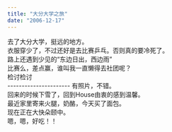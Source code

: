 ```yaml
---
title: "大分大学之旅"
date: "2006-12-17"
---
```


去了大分大学，挺远的地方。  
衣服穿少了，不过还好是去比赛乒乓。否则真的要冷死了。  
路上还遇到少见的“东边日出，西边雨”  
比赛么，差点赢，谁叫我一直懒得去社团呢？  
检讨检讨  
\---------------------- 
有照片，不错。  
回来的时候下雪了，回到House由衷的感到温馨。  
最近家里寄来火腿，奶酪，今天买了面包。  
现在正在大快朵颐中。  
嗯，嗯，好吃！！
